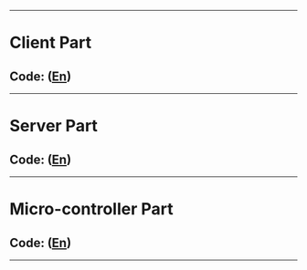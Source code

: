 ----
# Client Part
## Code: ([En](https://github.com/AsyaStrelk/Client-Server-Board/tree/main/client))

----

# Server Part
## Code: ([En](https://github.com/AsyaStrelk/Client-Server-Board/tree/main/TcpServerQt))
 ----


# Micro-controller Part
## Code: ([En](https://github.com/AsyaStrelk/Client-Server-Board/tree/main/iar_remote_led))
-----
